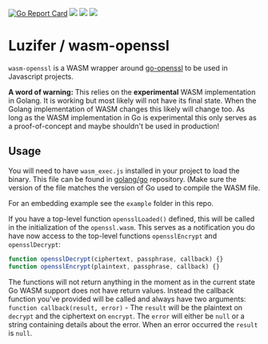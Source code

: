 [![Go Report Card](https://goreportcard.com/badge/github.com/Luzifer/wasm-openssl)](https://goreportcard.com/report/github.com/Luzifer/wasm-openssl)
![](https://badges.fyi/github/license/Luzifer/wasm-openssl)
![](https://badges.fyi/github/downloads/Luzifer/wasm-openssl)
![](https://badges.fyi/github/latest-release/Luzifer/wasm-openssl)

# Luzifer / wasm-openssl

`wasm-openssl` is a WASM wrapper around [go-openssl](https://github.com/Luzifer/go-openssl) to be used in Javascript projects.

**A word of warning:** This relies on the **experimental** WASM implementation in Golang. It is working but most likely will not have its final state. When the Golang implementation of WASM changes this likely will change too. As long as the WASM implementation in Go is experimental this only serves as a proof-of-concept and maybe shouldn't be used in production!

## Usage

You will need to have `wasm_exec.js` installed in your project to load the binary. This file can be found in [golang/go](https://github.com/golang/go/tree/master/misc/wasm) repository. (Make sure the version of the file matches the version of Go used to compile the WASM file.

For an embedding example see the `example` folder in this repo.

If you have a top-level function `opensslLoaded()` defined, this will be called in the initialization of the `openssl.wasm`. This serves as a notification you do have now access to the top-level functions `opensslEncrypt` and `opensslDecrypt`:

```javascript
function opensslDecrypt(ciphertext, passphrase, callback) {}
function opensslEncrypt(plaintext, passphrase, callback) {}
```

The functions will not return anything in the moment as in the current state Go WASM support does not have return values. Instead the callback function you've provided will be called and always have two arguments: `function callback(result, error)` - The `result` will be the plaintext on `decrypt` and the ciphertext on `encrypt`. The `error` will either be `null` or a string containing details about the error. When an error occurred the `result` is `null`.
